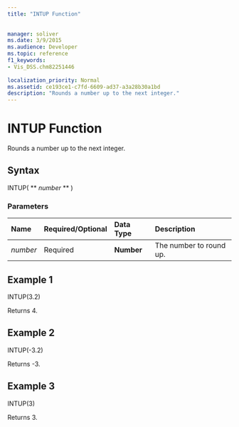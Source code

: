 ```yaml
---
title: "INTUP Function"
 
 
manager: soliver
ms.date: 3/9/2015
ms.audience: Developer
ms.topic: reference
f1_keywords:
- Vis_DSS.chm82251446
 
localization_priority: Normal
ms.assetid: ce193ce1-c7fd-6609-ad37-a3a28b30a1bd
description: "Rounds a number up to the next integer."
---
```


# INTUP Function

Rounds a number up to the next integer.
  
## Syntax

INTUP( ** *number* ** ) 
  
### Parameters

|**Name**|**Required/Optional**|**Data Type**|**Description**|
|:-----|:-----|:-----|:-----|
| _number_ <br/> |Required  <br/> |**Number** <br/> |The number to round up.  <br/> |
   
## Example 1

INTUP(3.2)
  
Returns 4.
  
## Example 2

INTUP(-3.2)
  
Returns -3.
  
## Example 3

INTUP(3)
  
Returns 3.
  


